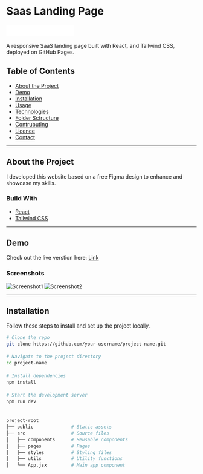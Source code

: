 # Saas Landing Page

![Project Logo](./public/assets/header/WhiteLogo.png)

A responsive SaaS landing page built with React, and Tailwind CSS, deployed on GitHub Pages.

## Table of Contents

- [About the Project](#about-the-project)
- [Demo](#demo)
- [Installation](#installation)
- [Usage](#usage)
- [Technologies](#technologies)
- [Folder Sctructure](#folder-sctructure)
- [Contrubuting](#contributing)
- [Licence](#licence)
- [Contact](#contact)

---

## About the Project
I developed this website based on a free Figma design to enhance and showcase my skills.

### Build With
- [React](https://reactjs.org/)
- [Tailwind CSS](https://tailwindcss.com/)

---

## Demo

Check out the live verstion here: [Link](https://volosevych.github.io/potitivus-website/)

### Screenshots
![Screenshot1]()
![Screenshot2]()

---

## Installation
Follow these steps to install and set up the project locally.

```bash
# Clone the repo
git clone https://github.com/your-username/project-name.git

# Navigate to the project directory
cd project-name

# Install dependencies
npm install

# Start the development server
npm run dev


project-root
├── public              # Static assets
├── src                 # Source files
│   ├── components      # Reusable components
│   ├── pages           # Pages
│   ├── styles          # Styling files
│   ├── utils           # Utility functions
│   └── App.jsx         # Main app component